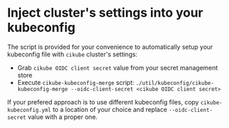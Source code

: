# Inject cluster's settings into your kubeconfig

The script is provided for your convenience to automatically setup your kubeconfig file with `cikube` cluster's settings:

* Grab `cikube OIDC client secret` value from your secret management store
* Execute `cikube-kubeconfig-merge` script: `./util/kubeconfig/cikube-kubeconfig-merge --oidc-client-secret <cikube OIDC client secret>`

If your prefered approach is to use different kubeconfig files, copy `cikube-kubeconfig.yml` to a location of your choice and replace `--oidc-client-secret` value with a proper one.
